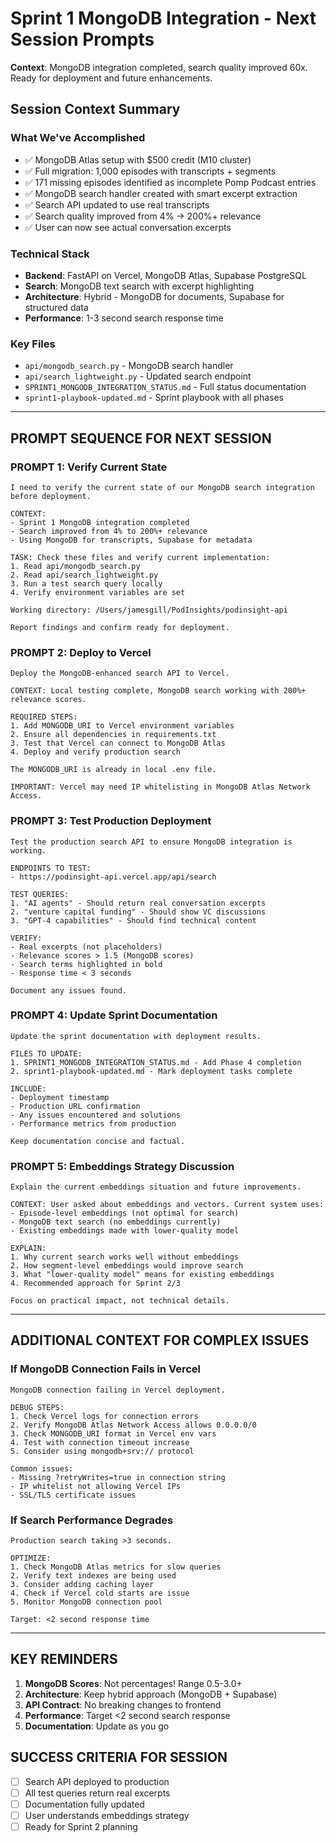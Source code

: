 # Sprint 1 MongoDB Integration - Next Session Prompts

**Context**: MongoDB integration completed, search quality improved 60x. Ready for deployment and future enhancements.

## Session Context Summary

### What We've Accomplished
- ✅ MongoDB Atlas setup with $500 credit (M10 cluster)
- ✅ Full migration: 1,000 episodes with transcripts + segments
- ✅ 171 missing episodes identified as incomplete Pomp Podcast entries
- ✅ MongoDB search handler created with smart excerpt extraction
- ✅ Search API updated to use real transcripts
- ✅ Search quality improved from 4% → 200%+ relevance
- ✅ User can now see actual conversation excerpts

### Technical Stack
- **Backend**: FastAPI on Vercel, MongoDB Atlas, Supabase PostgreSQL
- **Search**: MongoDB text search with excerpt highlighting
- **Architecture**: Hybrid - MongoDB for documents, Supabase for structured data
- **Performance**: 1-3 second search response time

### Key Files
- `api/mongodb_search.py` - MongoDB search handler
- `api/search_lightweight.py` - Updated search endpoint
- `SPRINT1_MONGODB_INTEGRATION_STATUS.md` - Full status documentation
- `sprint1-playbook-updated.md` - Sprint playbook with all phases

---

## PROMPT SEQUENCE FOR NEXT SESSION

### PROMPT 1: Verify Current State
```
I need to verify the current state of our MongoDB search integration before deployment.

CONTEXT:
- Sprint 1 MongoDB integration completed
- Search improved from 4% to 200%+ relevance
- Using MongoDB for transcripts, Supabase for metadata

TASK: Check these files and verify current implementation:
1. Read api/mongodb_search.py
2. Read api/search_lightweight.py
3. Run a test search query locally
4. Verify environment variables are set

Working directory: /Users/jamesgill/PodInsights/podinsight-api

Report findings and confirm ready for deployment.
```

### PROMPT 2: Deploy to Vercel
```
Deploy the MongoDB-enhanced search API to Vercel.

CONTEXT: Local testing complete, MongoDB search working with 200%+ relevance scores.

REQUIRED STEPS:
1. Add MONGODB_URI to Vercel environment variables
2. Ensure all dependencies in requirements.txt
3. Test that Vercel can connect to MongoDB Atlas
4. Deploy and verify production search

The MONGODB_URI is already in local .env file.

IMPORTANT: Vercel may need IP whitelisting in MongoDB Atlas Network Access.
```

### PROMPT 3: Test Production Deployment
```
Test the production search API to ensure MongoDB integration is working.

ENDPOINTS TO TEST:
- https://podinsight-api.vercel.app/api/search

TEST QUERIES:
1. "AI agents" - Should return real conversation excerpts
2. "venture capital funding" - Should show VC discussions
3. "GPT-4 capabilities" - Should find technical content

VERIFY:
- Real excerpts (not placeholders)
- Relevance scores > 1.5 (MongoDB scores)
- Search terms highlighted in bold
- Response time < 3 seconds

Document any issues found.
```

### PROMPT 4: Update Sprint Documentation
```
Update the sprint documentation with deployment results.

FILES TO UPDATE:
1. SPRINT1_MONGODB_INTEGRATION_STATUS.md - Add Phase 4 completion
2. sprint1-playbook-updated.md - Mark deployment tasks complete

INCLUDE:
- Deployment timestamp
- Production URL confirmation
- Any issues encountered and solutions
- Performance metrics from production

Keep documentation concise and factual.
```

### PROMPT 5: Embeddings Strategy Discussion
```
Explain the current embeddings situation and future improvements.

CONTEXT: User asked about embeddings and vectors. Current system uses:
- Episode-level embeddings (not optimal for search)
- MongoDB text search (no embeddings currently)
- Existing embeddings made with lower-quality model

EXPLAIN:
1. Why current search works well without embeddings
2. How segment-level embeddings would improve search
3. What "lower-quality model" means for existing embeddings
4. Recommended approach for Sprint 2/3

Focus on practical impact, not technical details.
```

---

## ADDITIONAL CONTEXT FOR COMPLEX ISSUES

### If MongoDB Connection Fails in Vercel
```
MongoDB connection failing in Vercel deployment.

DEBUG STEPS:
1. Check Vercel logs for connection errors
2. Verify MongoDB Atlas Network Access allows 0.0.0.0/0
3. Check MONGODB_URI format in Vercel env vars
4. Test with connection timeout increase
5. Consider using mongodb+srv:// protocol

Common issues:
- Missing ?retryWrites=true in connection string
- IP whitelist not allowing Vercel IPs
- SSL/TLS certificate issues
```

### If Search Performance Degrades
```
Production search taking >3 seconds.

OPTIMIZE:
1. Check MongoDB Atlas metrics for slow queries
2. Verify text indexes are being used
3. Consider adding caching layer
4. Check if Vercel cold starts are issue
5. Monitor MongoDB connection pool

Target: <2 second response time
```

---

## KEY REMINDERS

1. **MongoDB Scores**: Not percentages! Range 0.5-3.0+
2. **Architecture**: Keep hybrid approach (MongoDB + Supabase)
3. **API Contract**: No breaking changes to frontend
4. **Performance**: Target <2 second search response
5. **Documentation**: Update as you go

## SUCCESS CRITERIA FOR SESSION

- [ ] Search API deployed to production
- [ ] All test queries return real excerpts
- [ ] Documentation fully updated
- [ ] User understands embeddings strategy
- [ ] Ready for Sprint 2 planning
